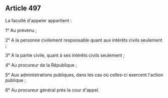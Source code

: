 Article 497
----
La faculté d'appeler appartient :

1° Au prévenu ;

2° A la personne civilement responsable quant aux intérêts civils seulement ;

3° A la partie civile, quant à ses intérêts civils seulement ;

4° Au procureur de la République ;

5° Aux administrations publiques, dans les cas où celles-ci exercent l'action
publique ;

6° Au procureur général près la cour d'appel.
